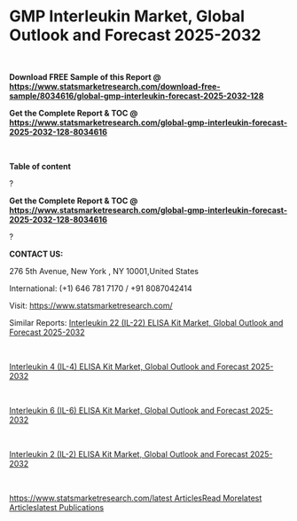 <h1>GMP Interleukin Market, Global Outlook and Forecast 2025-2032</h1><br/><p><strong>Download FREE Sample of this Report @ <a href="https://www.statsmarketresearch.com/download-free-sample/8034616/global-gmp-interleukin-forecast-2025-2032-128">https://www.statsmarketresearch.com/download-free-sample/8034616/global-gmp-interleukin-forecast-2025-2032-128</a></strong></p>
 
 
 
 <div><b>Get the Complete Report & TOC @ <a href="https://www.statsmarketresearch.com/global-gmp-interleukin-forecast-2025-2032-128-8034616">https://www.statsmarketresearch.com/global-gmp-interleukin-forecast-2025-2032-128-8034616</a></b></div>
 
 
 
 <p><br />
 
 <b>Table of content</b></p>
 
 
 
 <p>? </p>
 
 
 
 <div><b>Get the Complete Report & TOC @ <a href="https://www.statsmarketresearch.com/global-gmp-interleukin-forecast-2025-2032-128-8034616">https://www.statsmarketresearch.com/global-gmp-interleukin-forecast-2025-2032-128-8034616</a></b></div>
 
 
 
 <p>? </p>
 
 
 
 <p><b>CONTACT US:</b><br />
 
 276 5th Avenue, New York , NY 10001,United States<br />
 
 International: (+1) 646 781 7170 / +91 8087042414<br />
 
 Visit: <a href="https://www.statsmarketresearch.com/">https://www.statsmarketresearch.com/</a><br />
 
 Similar Reports: <a href="https://www.statsmarketresearch.com/global-gmp-interleukin-forecast-2025-2032-128-8034616">Interleukin 22 (IL-22) ELISA Kit Market, Global Outlook and Forecast 2025-2032 </a><br />
 
 <br />
 
 <a href="https://www.statsmarketresearch.com/global-gmp-interleukin-forecast-2025-2032-128-8034616">Interleukin 4 (IL-4) ELISA Kit Market, Global Outlook and Forecast 2025-2032 </a><br />
 
 <br />
 
 <a href="https://www.statsmarketresearch.com/global-gmp-interleukin-forecast-2025-2032-128-8034616">Interleukin 6 (IL-6) ELISA Kit Market, Global Outlook and Forecast 2025-2032 </a><br />
 
 <br />
 
 <a href="https://www.statsmarketresearch.com/global-gmp-interleukin-forecast-2025-2032-128-8034616">Interleukin 2 (IL-2) ELISA Kit Market, Global Outlook and Forecast 2025-2032 </a><br />
 
 <br />
 
 <a href="https://gyeongbokgung.com">https://www.statsmarketresearch.com/</a><a href="https://hallyeomaritime.com">latest Articles</a><a href="https://jingwansa.com">Read More</a><a href="https://nguoiviet.jp/">latest Articles</a><a href="https://www.intelmarketresearch.com/">latest Publications</a></p>